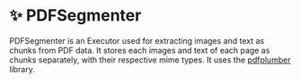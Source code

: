 # ✨ PDFSegmenter

PDFSegmenter is an Executor used for extracting images and text as chunks from PDF data. It stores each images and text of each page as chunks separately, with their respective mime types. It uses the [pdfplumber](https://github.com/jsvine/pdfplumber) library.

